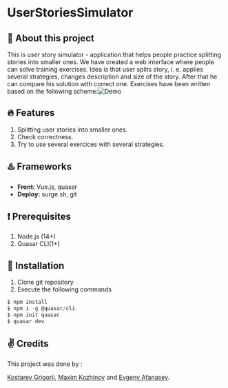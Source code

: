 # UserStoriesSimulator

## :wave: About this project
This is user story simulator - application that helps people practice splitting stories into smaller ones. We have created a web interface where people can solve training exercises. Idea is that user splits story, i. e. applies several strategies, changes description and size of the story. After that he can compare his solution with correct one. Exercises have been written based on the following scheme:![Demo](http://1qtspv2a8qad3nf2xr3pzat3-wpengine.netdna-ssl.com/wp-content/uploads/2020/10/HW-Story-Splitting-Flowchart-Thumbnail.png)

## :fire: Features
1. Splitting user stories into smaller ones.
2. Check correctness.
3. Try to use several exercices with several strategies.

## :hotsprings: Frameworks
- **Front:** Vue.js, quasar
- **Deploy:** surge.sh, git

## :heavy_exclamation_mark: Prerequisites
1. Node.js (14+)
2. Quasar CLI(1+)

## :wrench: Installation
1. Clone git repository
2. Execute the following commands
```javascript
$ npm install
$ npm i -g @quasar/cli
$ npm init quasar
$ quasar dev
```

## :v: Credits
This project was done by :

[Kostarev Grigorii](https://github.com/none-word), [Maxim Kozhinov](https://github.com/Maxkoz777) and [Evgeny Afanasev](https://github.com/AfanasevEvgeny).
